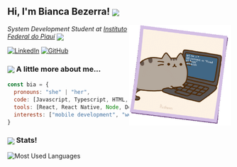 ## Hi, I'm Bianca Bezerra! <img src="https://media.giphy.com/media/t1n31R6QKTUvtluAAi/giphy.gif" width="30" align="center">

<img align="right" src="./cats/pusheen-git.gif" width="230"/>

*System Development Student at [Instituto Federal do Piauí](https://www.ifpi.edu.br/)* <img src="https://media0.giphy.com/media/v1.Y2lkPTc5MGI3NjExdzFwem9vc3M2ZWZ0cGtzaHF2NGh4NjB0c3d2OW9nc2QxNmRoM251bSZlcD12MV9pbnRlcm5hbF9naWZfYnlfaWQmY3Q9cw/h4x6RMBru1Mx7zLWko/giphy.gif" width="30" align="center">

[![LinkedIn](https://img.shields.io/badge/LinkedIn-bianca--bezerra-informational?style=flat-square&logo=linkedin&logoColor=white)](https://www.linkedin.com/in/bianca--bezerra/)
[![GitHub](https://img.shields.io/github/followers/bianca-bezerra?label=GitHub&style=social)](https://github.com/bianca-bezerra)

### <img src="https://media.giphy.com/media/cgzHlhotPqBPesNYyU/giphy.gif?cid=ecf05e4767375ilwyky4jpcu4m0x884y5lyna3nu25isykqt&ep=v1_stickers_related&rid=giphy.gif&ct=s" width="40" align="center"> A little more about me...

```javascript
const bia = {
  pronouns: "she" | "her",
  code: [Javascript, Typescript, HTML, CSS, Python, Java],
  tools: [React, React Native, Node, Docker, Django, Flutter, Figma, Git],
  interests: ["mobile development", "web development", "UI/UX design"],
}
```

### <img src="https://media.giphy.com/media/v1.Y2lkPTc5MGI3NjExcnUyaDhzYWVqa2ZtMzkzbGg1ZmdzaWJudWI4YXlvY2d0Y3ZyNXFmNyZlcD12MV9zdGlja2Vyc19zZWFyY2gmY3Q9cw/YT8NIA8fU2pz6Gf2kR/giphy.gif" width="40" align="center"> Stats!

<p>
  <img src="https://github-readme-stats.vercel.app/api/top-langs/?username=bianca-bezerra&layout=compact&theme=dracula" height="170" alt="Most Used Languages"/>
</p>
